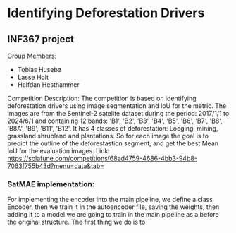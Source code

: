 # Identifying Deforestation Drivers
## INF367 project

Group Members:
- Tobias Husebø
- Lasse Holt
- Halfdan Hesthammer

Competition Description:
The competition is based on identifying deforestation drivers using image segmentation and IoU for the metric.
The images are from the Sentinel-2 satelite dataset during the period: 2017/1/1 to 2024/6/1 and containing 12 bands: 'B1', 'B2', 'B3', 'B4', 'B5', 'B6', 'B7', 'B8', 'B8A', 'B9', 'B11', 'B12'.
It has 4 classes of deforestation: Looging, mining, grassland shrubland and plantations.
So for each image the goal is to predict the outline of the deforestastion segment, and get the best Mean IoU for the evaluation images.
Link: https://solafune.com/competitions/68ad4759-4686-4bb3-94b8-7063f755b43d?menu=data&tab=


###  SatMAE implementation:
For implementing the encoder into the main pipeline, we define a class Encoder, then we train it in the autoencoder file, saving the weights, then adding it to a model we are going to train in the main pipeline as a before the original structure. 
The first thing we do is to

